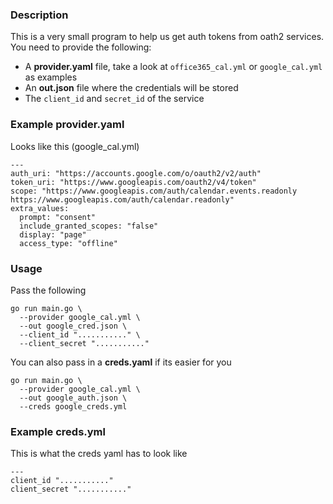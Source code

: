 ### Description

This is a very small program to help us get auth tokens from oath2 services.
You need to provide the following:

 - A **provider.yaml** file, take a look at `office365_cal.yml` or `google_cal.yml` as examples
 - An **out.json** file where the credentials will be stored
 - The `client_id` and `secret_id` of the service

### Example provider.yaml

Looks like this (google_cal.yml)

```
---
auth_uri: "https://accounts.google.com/o/oauth2/v2/auth"
token_uri: "https://www.googleapis.com/oauth2/v4/token"
scope: "https://www.googleapis.com/auth/calendar.events.readonly https://www.googleapis.com/auth/calendar.readonly"
extra_values:
  prompt: "consent"
  include_granted_scopes: "false"
  display: "page"
  access_type: "offline"
```

### Usage

Pass the following

```
go run main.go \
  --provider google_cal.yml \
  --out google_cred.json \
  --client_id "..........." \
  --client_secret "..........."
```

You can also pass in a **creds.yaml** if its easier for you

```
go run main.go \
  --provider google_cal.yml \
  --out google_auth.json \
  --creds google_creds.yml
```

### Example creds.yml

This is what the creds yaml has to look like

```
---
client_id "..........." 
client_secret "..........."
```
